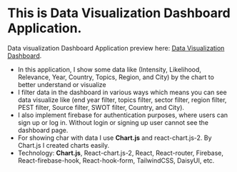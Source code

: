 # This is Data Visualization Dashboard Application.

Data visualization Dashboard Application preview here: [Data Visualization Dashboard](https://data-visualization-dashb-b7373.web.app/).

- In this application, I show some data like (Intensity, Likelihood, Relevance, Year, Country, Topics, Region, and City) by the chart to better understand or visualize
- I filter data in the dashboard in various ways which means you can see data visualize like (end year filter, topics filter, sector filter, region filter, PEST filter, Source filter, SWOT filter, Country, and City).
- I also implement firebase for authentication purposes, where users can sign up or log in. Without login or signing up user cannot see the dashboard page.
- For showing char with data I use **Chart.js** and react-chart.js-2. By Chart.js I created charts easily.
- Technology: **Chart.js**, React-chart.js-2, React, React-router, Firebase, React-firebase-hook, React-hook-form, TailwindCSS, DaisyUI, etc.
